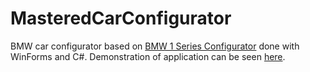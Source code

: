 # MasteredCarConfigurator
BMW car configurator based on [BMW 1 Series Configurator](https://tinyurl.com/2db4vem3) done with WinForms and C#. Demonstration of application can be seen [here](https://www.youtube.com/watch?v=IYmAYWO9J6U).
